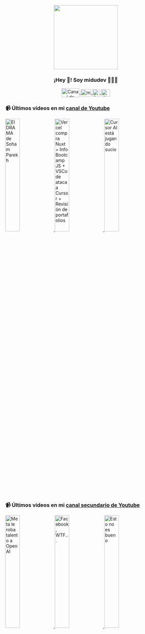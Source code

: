 <p align="center" width="300">
   <img align="center" width="200" src="https://user-images.githubusercontent.com/1561955/106762302-fda9de00-6635-11eb-99be-3ef744e60c0e.png" />
   <h3 align="center">¡Hey 👋! Soy midudev 👨🏻‍💻</h3>
</p>

<p align="center">
   <a href="https://twitch.tv/midudev" target="blank">
    <img align="center" src="https://upload.wikimedia.org/wikipedia/commons/c/ce/Twitch_logo_2019.svg" alt="Canal de Twitch de midudev" height="28px" width="56px" />
  </a>
  <span style="width: 8px;"> </span>
   <a href="https://youtube.com/midudev" target="blank">
    <img align="center" src="https://upload.wikimedia.org/wikipedia/commons/0/09/YouTube_full-color_icon_%282017%29.svg" alt="midudev" height="23px" width="33px" />
  </a>
  <span style="width: 8px;"> </span>
  <a href="https://instagram.com/midu.dev" target="blank">
    <img align="center" src="https://upload.wikimedia.org/wikipedia/commons/e/e7/Instagram_logo_2016.svg" alt="Canal de Instagram de midu.dev" height="23px" width="23px" />
  </a>
  <span style="width: 8px;"> </span>
  <a href="https://twitter.com/midudev" target="blank">
    <img align="center" src="https://upload.wikimedia.org/wikipedia/commons/thumb/6/6f/Logo_of_Twitter.svg/2491px-Logo_of_Twitter.svg.png" alt="Canal de Twitter de midudev" height="23px" width="28px" />
  </a>
</p>

### 📹 Últimos vídeos en mi [canal de Youtube](https://youtube.com/midudev?sub_confirmation=1)

<a href='https://youtu.be/XH1_iRExVgQ' target='_blank'>
  <img width='30%' src='https://img.youtube.com/vi/XH1_iRExVgQ/mqdefault.jpg' alt='El DRAMA de Soham Parekh' />
</a>
<a href='https://youtu.be/Xkei4NtEZAM' target='_blank'>
  <img width='30%' src='https://img.youtube.com/vi/Xkei4NtEZAM/mqdefault.jpg' alt='Vercel compra Nuxt + Info Bootcamp JS + VSCode ataca a Cursor + Revisión de portafolios' />
</a>
<a href='https://youtu.be/as9N6_b732I' target='_blank'>
  <img width='30%' src='https://img.youtube.com/vi/as9N6_b732I/mqdefault.jpg' alt='Cursor AI está jugando sucio' />
</a>

### 📹 Últimos vídeos en mi [canal secundario de Youtube](https://youtube.com/midulive?sub_confirmation=1)

<a href='https://youtu.be/PZQo4m5OAwg' target='_blank'>
  <img width='30%' src='https://img.youtube.com/vi/PZQo4m5OAwg/mqdefault.jpg' alt='Meta le roba talento a OpenAI' />
</a>
<a href='https://youtu.be/kQPu_k7ae0I' target='_blank'>
  <img width='30%' src='https://img.youtube.com/vi/kQPu_k7ae0I/mqdefault.jpg' alt='Facebook, WTF...' />
</a>
<a href='https://youtu.be/Kbsk5zDkH0Y' target='_blank'>
  <img width='30%' src='https://img.youtube.com/vi/Kbsk5zDkH0Y/mqdefault.jpg' alt='Esto no es bueno' />
</a>